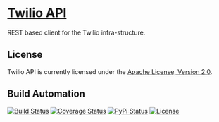 # [Twilio API](http://twilio-api.hive.pt)

REST based client for the Twilio infra-structure.

## License

Twilio API is currently licensed under the [Apache License, Version 2.0](http://www.apache.org/licenses/).

## Build Automation

[![Build Status](https://travis-ci.com/hivesolutions/twilio_api.svg?branch=master)](https://travis-ci.com/hivesolutions/twilio_api)
[![Coverage Status](https://coveralls.io/repos/hivesolutions/twilio_api/badge.svg?branch=master)](https://coveralls.io/r/hivesolutions/twilio_api?branch=master)
[![PyPi Status](https://img.shields.io/pypi/v/twilio_api.svg)](https://pypi.python.org/pypi/twilio_api)
[![License](https://img.shields.io/badge/license-Apache%202.0-blue.svg)](https://www.apache.org/licenses/)
